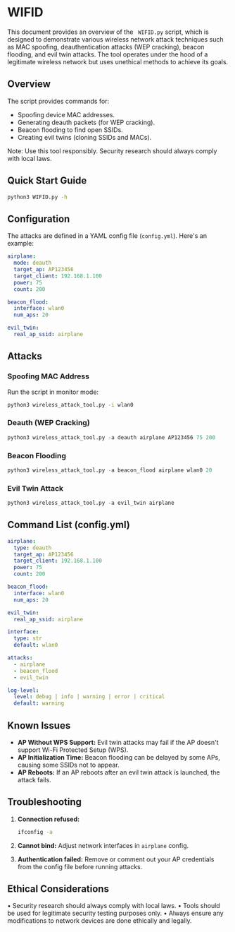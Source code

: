 # WIFID

This document provides an overview of the ` WIFID.py` script, which is designed to demonstrate various wireless network attack techniques such as MAC spoofing, deauthentication attacks
(WEP cracking), beacon flooding, and evil twin attacks. The tool operates under the hood of a legitimate wireless network but uses unethical methods to achieve its goals.

## Overview

The script provides commands for:
- Spoofing device MAC addresses.
- Generating deauth packets (for WEP cracking).
- Beacon flooding to find open SSIDs.
- Creating evil twins (cloning SSIDs and MACs).

Note: Use this tool responsibly. Security research should always comply with local laws.

## Quick Start Guide

```bash
python3 WIFID.py -h
```

## Configuration

The attacks are defined in a YAML config file (`config.yml`). Here's an example:

```yaml
airplane:
  mode: deauth
  target_ap: AP123456
  target_client: 192.168.1.100
  power: 75
  count: 200

beacon_flood:
  interface: wlan0
  num_aps: 20

evil_twin:
  real_ap_ssid: airplane
```

## Attacks

### Spoofing MAC Address

Run the script in monitor mode:

```bash
python3 wireless_attack_tool.py -i wlan0
```

### Deauth (WEP Cracking)

```python
python3 wireless_attack_tool.py -a deauth airplane AP123456 75 200
```

### Beacon Flooding

```python
python3 wireless_attack_tool.py -a beacon_flood airplane wlan0 20
```

### Evil Twin Attack

```python
python3 wireless_attack_tool.py -a evil_twin airplane
```

## Command List (config.yml)

```yaml
airplane:
  type: deauth
  target_ap: AP123456
  target_client: 192.168.1.100
  power: 75
  count: 200

beacon_flood:
  interface: wlan0
  num_aps: 20

evil_twin:
  real_ap_ssid: airplane

interface:
  type: str
  default: wlan0

attacks:
  - airplane
  - beacon_flood
  - evil_twin

log-level:
  level: debug | info | warning | error | critical
  default: warning
```

## Known Issues

- **AP Without WPS Support:** Evil twin attacks may fail if the AP doesn't support Wi-Fi Protected Setup (WPS).
- **AP Initialization Time:** Beacon flooding can be delayed by some APs, causing some SSIDs not to appear.
- **AP Reboots:** If an AP reboots after an evil twin attack is launched, the attack fails.

## Troubleshooting

1. **Connection refused:**
   ```bash
   ifconfig -a
   ```

2. **Cannot bind:**
   Adjust network interfaces in `airplane` config.

3. **Authentication failed:**
   Remove or comment out your AP credentials from the config file before running attacks.

## Ethical Considerations

• Security research should always comply with local laws.
• Tools should be used for legitimate security testing purposes only.
• Always ensure any modifications to network devices are done ethically and legally.
